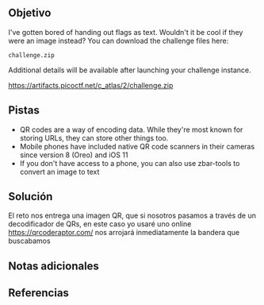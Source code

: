 ## Objetivo
I've gotten bored of handing out flags as text. Wouldn't it be cool if they were an image instead? You can download the challenge files here:

    challenge.zip

Additional details will be available after launching your challenge instance.

https://artifacts.picoctf.net/c_atlas/2/challenge.zip

## Pistas
- QR codes are a way of encoding data. While they're most known for storing URLs, they can store other things too.
- Mobile phones have included native QR code scanners in their cameras since version 8 (Oreo) and iOS 11
- If you don't have access to a phone, you can also use zbar-tools to convert an image to text

## Solución
El reto nos entrega una imagen QR, que si nosotros pasamos a través de un decodificador de QRs, en este caso yo usaré uno online https://qrcoderaptor.com/ nos arrojará inmediatamente la bandera que buscabamos

## Notas adicionales
## Referencias